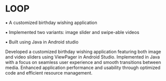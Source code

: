 # LOOP

▪︎ A customized birthday wishing application

▪︎ Implemented two variants: image slider and swipe-able videos

▪︎ Built using Java in Android studio
 

Developed a customized birthday wishing application featuring both image and video sliders using ViewPager in Android Studio.
Implemented in Java with a focus on seamless user experience and smooth transitions between media.
Enhanced application performance and usability through optimized code and efficient resource management.

